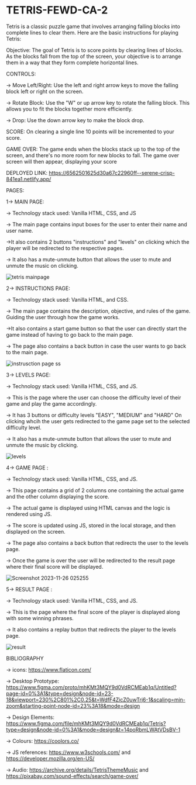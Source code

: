 ﻿# TETRIS-FEWD-CA-2
Tetris is a classic puzzle game that involves arranging falling blocks into complete lines to clear them. Here are the basic instructions for playing Tetris:

Objective: The goal of Tetris is to score points by clearing lines of blocks. As the blocks fall from the top of the screen, your objective is to arrange them in a way that they form complete horizontal lines.

CONTROLS:

-> Move Left/Right: Use the left and right arrow keys to move the falling block left or right on the screen.
      
-> Rotate Block: Use the "W" or up arrow key to rotate the falling block. This allows you to fit the blocks together more efficiently.
        
-> Drop: Use the down arrow key to make the block drop.

SCORE:
On clearing a single line 10 points will be incremented to your score.

GAME OVER:
The game ends when the blocks stack up to the top of the screen, and there's no more room for new blocks to fall. The game over screen will then appear, displaying your score

DEPLOYED LINK: https://6562501625d30a67c22960ff--serene-crisp-841ea1.netlify.app/

PAGES:

1-> MAIN PAGE:

-> Technology stack used: Vanilla HTML, CSS, and JS

-> The main page contains input boxes for the user to enter their name and user name.
      
->It also contains 2 buttons "instructions" and "levels" on clicking which the player will be redirected to the respective pages.
      
-> It also has a mute-unmute button that allows the user to mute and unmute the music on clicking.
      
![tetris mainpage](https://github.com/divyamprabhudessai/TETRIS-FEWD-CA-2/assets/144110931/e5c72e73-ce58-430b-9cdf-ff8fb1014fab)

2-> INSTRUCTIONS PAGE:

-> Technology stack used: Vanilla HTML, and CSS.

-> The main page contains the description, objective, and rules of the game. Guiding the user through how the game works.
      
->It also contains a start game button so that the user can directly start the game instead of having to go back to the main page.
      
-> The page also contains a back button in case the user wants to go back to the main page.
      
![instrusction page ss](https://github.com/divyamprabhudessai/TETRIS-FEWD-CA-2/assets/144110931/c0b54671-b2d6-4e98-bef2-43a418b1e8b8)

3-> LEVELS PAGE:

-> Technology stack used: Vanilla HTML, CSS, and JS.

-> This is the page where the user can choose the difficulty level of their game and play the game accordingly.

-> It has 3 buttons or  difficulty levels "EASY", "MEDIUM" and "HARD" On clicking whcih the user gets redirected to the game page set to the selected difficulty level.

-> It also has a mute-unmute button that allows the user to mute and unmute the music by clicking.

![levels](https://github.com/divyamprabhudessai/TETRIS-FEWD-CA-2/assets/144110931/a08455dd-2d26-47eb-bde2-ee5cba140cc3)

4-> GAME PAGE :

-> Technology stack used: Vanilla HTML, CSS, and JS.

-> This page contains a grid of 2 columns one containing the actual game and the other column displaying the score.

-> The actual game is displayed using HTML canvas and the logic is rendered using JS.

-> The score is updated using JS, stored in the local storage, and then displayed on the screen.

-> The page also contains a back button that redirects the user to the levels page.

-> Once the game is over the user will be redirected to the result page where their final score will be displayed.

![Screenshot 2023-11-26 025255](https://github.com/divyamprabhudessai/TETRIS-FEWD-CA-2/assets/144110931/cdfa4cbf-b713-44de-bfd3-80565d1f8536)


5-> RESULT PAGE :

-> Technology stack used: Vanilla HTML, CSS, and JS.

-> This is the page where the final score of the player is displayed along with some winning phrases.

-> It also contains a replay button that redirects the player to the levels page.

![result](https://github.com/divyamprabhudessai/TETRIS-FEWD-CA-2/assets/144110931/504aacb4-9fb9-49f7-ae2d-30d86d0dd93e)


BIBLIOGRAPHY

-> icons: https://www.flaticon.com/

-> Desktop Prototype: https://www.figma.com/proto/mhKMt3MQY9d0VdRCMEab1q/Untitled?page-id=0%3A1&type=design&node-id=23-18&viewport=230%2C801%2C0.25&t=WdfF4ZicZ0uwTrj6-1&scaling=min-zoom&starting-point-node-id=23%3A18&mode=design

-> Design Elements: https://www.figma.com/file/mhKMt3MQY9d0VdRCMEab1q/Tetris?type=design&node-id=0%3A1&mode=design&t=14poRbmLWAtVDsBV-1

-> Colours: https://coolors.co/

-> JS references: https://www.w3schools.com/  and  https://developer.mozilla.org/en-US/

-> Audio: https://archive.org/details/TetrisThemeMusic  and https://pixabay.com/sound-effects/search/game-over/
